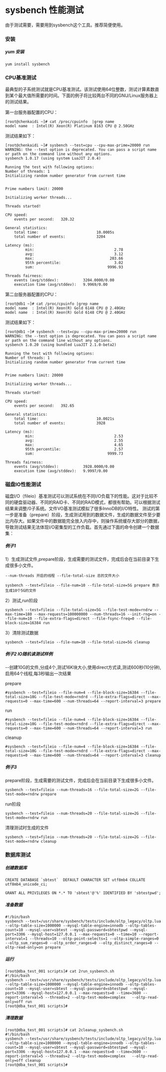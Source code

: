 # sysbench 性能测试
 
由于测试需要，需要用到sysbench这个工具。推荐简便使用。

### 安装

##### yum 安装
```
yum install sysbench
```

### CPU基准测试
最典型的子系统测试就是CPU基准测试。该测试使用64位整数，测试计算素数直到某个最大值所需要的时间。下面的例子将比较两台不同的GNU/Linux服务器上的测试结果。

第一台服务器配置的CPU：
```
[root@chenkaidi ~]# cat /proc/cpuinfo  |grep name
model name	: Intel(R) Xeon(R) Platinum 8163 CPU @ 2.50GHz
```
测试结果如下：
```
[root@chenkaidi ~]# sysbench --test=cpu --cpu-max-prime=20000 run
WARNING: the --test option is deprecated. You can pass a script name or path on the command line without any options.
sysbench 1.0.17 (using system LuaJIT 2.0.4)

Running the test with following options:
Number of threads: 1
Initializing random number generator from current time


Prime numbers limit: 20000

Initializing worker threads...

Threads started!

CPU speed:
    events per second:   320.32

General statistics:
    total time:                          10.0005s
    total number of events:              3204

Latency (ms):
         min:                                    2.78
         avg:                                    3.12
         max:                                  203.66
         95th percentile:                        3.02
         sum:                                 9996.93

Threads fairness:
    events (avg/stddev):           3204.0000/0.00
    execution time (avg/stddev):   9.9969/0.00
```
第二台服务器配置的CPU：
```
[root@db1 ~]# cat /proc/cpuinfo |grep name
model name	: Intel(R) Xeon(R) Gold 6148 CPU @ 2.40GHz
model name	: Intel(R) Xeon(R) Gold 6148 CPU @ 2.40GHz
```
测试结果如下：
```
[root@db1 ~]# sysbench --test=cpu --cpu-max-prime=20000 run
WARNING: the --test option is deprecated. You can pass a script name or path on the command line without any options.
sysbench 1.0.20 (using bundled LuaJIT 2.1.0-beta2)

Running the test with following options:
Number of threads: 1
Initializing random number generator from current time


Prime numbers limit: 20000

Initializing worker threads...

Threads started!

CPU speed:
    events per second:   392.65

General statistics:
    total time:                          10.0021s
    total number of events:              3928

Latency (ms):
         min:                                    2.53
         avg:                                    2.55
         max:                                    4.65
         95th percentile:                        2.57
         sum:                                 9999.73

Threads fairness:
    events (avg/stddev):           3928.0000/0.00
    execution time (avg/stddev):   9.9997/0.00

```

### 磁盘IO性能测试
磁盘I/O（fileio）基准测试可以测试系统在不同I/O负载下的性能。这对于比较不同的硬盘驱动器、不同的RAID卡、不同的RAID模式，都很有帮助。可以根据测试结果来调整/0子系统。文件VO基准测试模拟了很多InnoDB的I/O特性。 测试的第一步是准备（prepare）阶段，生成测试用到的数据文件，生成的数据文件至少要比内存大。如果文件中的数据能完全放入内存中，则操作系统缓存大部分的数据，导致测试结果无法体现I/O密集型的工作负载。首先通过下面的命令创建一个数据集：

##### 例子1

1）生成测试文件,prepare阶段，生成需要的测试文件，完成后会在当前目录下生成很多小文件。
```
--num-threads 开启的线程 --file-total-size 总的文件大小

sysbench --test=fileio --file-num=10 --file-total-size=5G prepare 表示生成10个5G的文件
```
2）测试,run阶段
```
sysbench --test=fileio --file-total-size=5G --file-test-mode=rndrw --max-time=180 --max-requests=100000000 --num-threads=16 --init-rng=on --file-num=10 --file-extra-flags=direct --file-fsync-freq=0 --file-block-size=16384 run
```
3）清除测试数据
```
sysbench --test=fileio --file-num=10 --file-total-size=5G cleanup
```

##### 例子2 IO随机读测试样例

--创建10G的文件,分成4个,测试16K块大小,使用direct方式读,测试600秒(10分钟),启用64个线程,每3秒输出一次结果

prepare
```
#sysbench --test=fileio --file-num=4 --file-block-size=16384 --file-total-size=10G --file-test-mode=rndrd --file-extra-flags=direct --max-requests=0 --max-time=600 --num-threads=64 --report-interval=3 prepare       
```
run
```
#sysbench --test=fileio --file-num=4 --file-block-size=16384 --file-total-size=10G --file-test-mode=rndrd --file-extra-flags=direct --max-requests=0 --max-time=600 --num-threads=64 --report-interval=3 run
```
cleanup
```
#sysbench --test=fileio --file-num=4 --file-block-size=16384 --file-total-size=10G --file-test-mode=rndrd --file-extra-flags=direct --max-requests=0 --max-time=600 --num-threads=64 --report-interval=3 cleanup
```
##### 例子3

prepare阶段，生成需要的测试文件，完成后会在当前目录下生成很多小文件。
```
sysbench --test=fileio --num-threads=16 --file-total-size=2G --file-test-mode=rndrw prepare
```
run阶段
```
sysbench --test=fileio --num-threads=20 --file-total-size=2G --file-test-mode=rndrw run
```
清理测试时生成的文件
```
sysbench --test=fileio --num-threads=20 --file-total-size=2G --file-test-mode=rndrw cleanup
```


### 数据库测试

##### 创建数据库
```
CREATE DATABASE `sbtest`  DEFAULT CHARACTER SET utf8mb4 COLLATE utf8mb4_unicode_ci;

GRANT ALL PRIVILEGES ON *.* TO 'sbtest'@'%' IDENTIFIED BY 'sbtestpwd';
```

##### 准备数据
```
#!/bin/bash
sysbench --test=/usr/share/sysbench/tests/include/oltp_legacy/oltp.lua  --oltp-table-size=1000000 --mysql-table-engine=innodb --oltp-tables-count=10 --mysql-user=sbtest --mysql-password=sbtestpwd --mysql-port=3306 --mysql-host=127.0.0.1 --max-requests=0 --time=10 --report-interval=1 --threads=10 --oltp-point-selects=1 --oltp-simple-ranges=0 --oltp_sum_ranges=0 --oltp_order_ranges=0 --oltp_distinct_ranges=0 --oltp-read-only=on prepare
```

##### 运行
```
[root@dba_test_001 scripts]# cat 2run_sysbench.sh 
#!/bin/bash
sysbench --test=/usr/share/sysbench/tests/include/oltp_legacy/oltp.lua --oltp-table-size=1000000 --mysql-table-engine=innodb --oltp-tables-count=10 --mysql-user=sbtest --mysql-password=sbtestpwd --mysql-port=3306 --mysql-host=127.0.0.1 --max-requests=0 --time=3600 --report-interval=5 --threads=2 --oltp-test-mode=complex   --oltp-read-only=off run
[root@dba_test_001 scripts]# 
```

##### 清理数据
```
[root@dba_test_001 scripts]# cat 2cleanup_sysbench.sh 
#!/bin/bash
sysbench --test=/usr/share/sysbench/tests/include/oltp_legacy/oltp.lua --oltp-table-size=1000000 --mysql-table-engine=innodb --oltp-tables-count=10 --mysql-user=sbtest --mysql-password=sbtestpwd --mysql-port=3306 --mysql-host=127.0.0.1 --max-requests=0 --time=3600 --report-interval=5 --threads=2 --oltp-test-mode=complex   --oltp-read-only=off cleanup
[root@dba_test_001 scripts]# 
```
